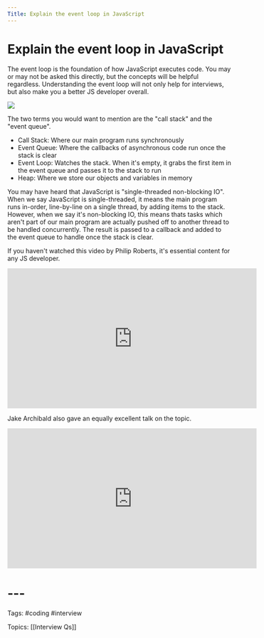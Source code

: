 ```yaml
---
Title: Explain the event loop in JavaScript
---
```


# Explain the event loop in JavaScript

The event loop is the foundation of how JavaScript executes code. You may or may not be asked this directly, but the concepts will be helpful regardless. Understanding the event loop will not only help for interviews, but also make you a better JS developer overall.

![](https://skilled.dev/images/eventloop.png)

The two terms you would want to mention are the "call stack" and the "event queue".

-   Call Stack: Where our main program runs synchronously
-   Event Queue: Where the callbacks of asynchronous code run once the stack is clear
-   Event Loop: Watches the stack. When it's empty, it grabs the first item in the event queue and passes it to the stack to run
-   Heap: Where we store our objects and variables in memory

You may have heard that JavaScript is "single-threaded non-blocking IO". When we say JavaScript is single-threaded, it means the main program runs in-order, line-by-line on a single thread, by adding items to the stack. However, when we say it's non-blocking IO, this means thats tasks which aren't part of our main program are actually pushed off to another thread to be handled concurrently. The result is passed to a callback and added to the event queue to handle once the stack is clear.

If you haven't watched this video by Philip Roberts, it's essential content for any JS developer.
<iframe width="560" height="315" src="https://www.youtube.com/embed/8aGhZQkoFbQ" title="YouTube video player" frameborder="0" allow="accelerometer; autoplay; clipboard-write; encrypted-media; gyroscope; picture-in-picture" allowfullscreen></iframe>

Jake Archibald also gave an equally excellent talk on the topic.

<iframe width="560" height="315" src="https://www.youtube.com/embed/cCOL7MC4Pl0" title="YouTube video player" frameborder="0" allow="accelerometer; autoplay; clipboard-write; encrypted-media; gyroscope; picture-in-picture" allowfullscreen></iframe>

# ---

Tags: #coding #interview

Topics: [[Interview Qs]]

